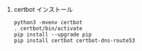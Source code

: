 1.  certbot インストール

    ```shell-session
    python3 -mvenv certbot
    . certbot/bin/activate
    pip install --upgrade pip
    pip install certbot certbot-dns-route53
    ```